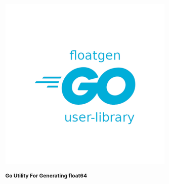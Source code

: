 ![go-floatgen](https://github.com/unixlinuxgeek/logos/blob/b52794ff3a36b709e34d79799df11592d432f814/512x512/go-floatgen.png)

### Go Utility For Generating float64
